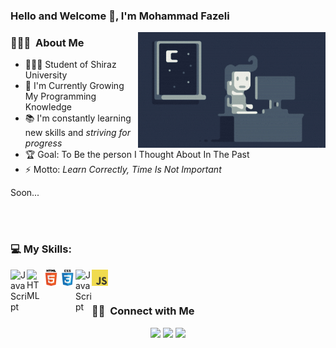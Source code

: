### Hello and Welcome 👋, I'm Mohammad Fazeli
<img alt="Night Coding" src="https://raw.githubusercontent.com/AVS1508/AVS1508/master/assets/Night-Coding.gif" align="right"/>

### 👨🏻‍💻 &nbsp;About Me
- 👨🏽‍🎓 Student of Shiraz University
- 🌱 I'm Currently Growing My Programming Knowledge
- 📚 I'm constantly learning new skills and _striving for progress_
- 🏆 Goal: To Be the person I Thought About In The Past
- ⚡ Motto: _Learn Correctly, Time Is Not Important_



Soon...

<br />
<br />


### 💻 My Skills:


<img align="left" target="_blank" alt="JavaScript" width="26px" src="https://w7.pngwing.com/pngs/281/822/png-transparent-visual-studio-code-computer-icons-microsoft-visual-studio-coding-blue-angle-text.png" />
<img align="left" target="_blank" alt="HTML" width="26px" src="https://avatars.githubusercontent.com/u/5155369?s=200&v=4" />
<img align="left" target="_blank" alt="HTML" width="26px" src="https://raw.githubusercontent.com/github/explore/80688e429a7d4ef2fca1e82350fe8e3517d3494d/topics/html/html.png" />
<img align="left" target="_blank" alt="CSS" width="26px" src="https://raw.githubusercontent.com/github/explore/80688e429a7d4ef2fca1e82350fe8e3517d3494d/topics/css/css.png" />
<img align="left" target="_blank" alt="JavaScript" width="26px" src="https://avatars.githubusercontent.com/u/18133?s=48&v=4" />
<img align="left" target="_blank" alt="JavaScript" width="26px" src="https://raw.githubusercontent.com/github/explore/80688e429a7d4ef2fca1e82350fe8e3517d3494d/topics/javascript/javascript.png" />




<br />
<br />

### 🤝🏻 &nbsp;Connect with Me

<p align="center">
<a href="https://linkedin.com/in/AVS1508"><img src="https://img.shields.io/badge/-Aditya%20Vikram%20Singh-0077B5?style=flat&logo=Linkedin&logoColor=white"/></a>
<a href="mohammadfazeli.developer@gmail.com"><img src="https://img.shields.io/badge/mohammadfazeli.developer@gmail.com-D14836?style=flat&logo=Gmail&logoColor=white"/></a>
<a href="https://instagram.com/M0hammad.Fazeli"><img src="https://img.shields.io/badge/M0hammad.Fazeli-E4405F?style=flat&logo=Instagram&logoColor=white"/></a>
</p>

